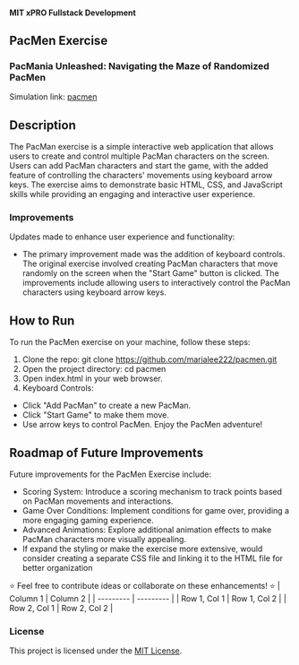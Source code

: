 #### MIT xPRO Fullstack Development
## PacMen Exercise
### PacMania Unleashed: Navigating the Maze of Randomized PacMen
Simulation link: [pacmen](https://marialee222.github.io/pacmen/)

## Description
The PacMan exercise is a simple interactive web application that allows users to create and control multiple PacMan characters on the screen. Users can add PacMan characters and start the game, with the added feature of controlling the characters' movements using keyboard arrow keys. The exercise aims to demonstrate basic HTML, CSS, and JavaScript skills while providing an engaging and interactive user experience.

### Improvements
Updates made to enhance user experience and functionality:
- The primary improvement made was the addition of keyboard controls. The original exercise involved creating PacMan characters that move randomly on the screen when the "Start Game" button is clicked. The improvements include allowing users to interactively control the PacMan characters using keyboard arrow keys.
	
## How to Run
To run the PacMen exercise on your machine, follow these steps:
1. Clone the repo: git clone https://github.com/marialee222/pacmen.git
2. Open the project directory: cd pacmen
3. Open index.html in your web browser.
4. Keyboard Controls:
- Click "Add PacMan" to create a new PacMan.
- Click "Start Game" to make them move.
- Use arrow keys to control PacMen.
Enjoy the PacMen adventure!

## Roadmap of Future Improvements
Future improvements for the PacMen Exercise include:
 - Scoring System:  Introduce a scoring mechanism to track points based on PacMan movements and interactions.
 - Game Over Conditions:  Implement conditions for game over, providing a more engaging gaming experience.
 - Advanced Animations:  Explore additional animation effects to make PacMan characters more visually appealing.
 - If  expand the styling or make the exercise more extensive, would consider creating a separate CSS file and linking it to the HTML file for better organization
	
:star: Feel free to contribute ideas or collaborate on these enhancements! :star:
| Column 1 | Column 2 |
| --------- | --------- |
| Row 1, Col 1 | Row 1, Col 2 |
| Row 2, Col 1 | Row 2, Col 2 |

### License
This project is licensed under the [MIT License](https://opensource.org/licenses/MIT).

